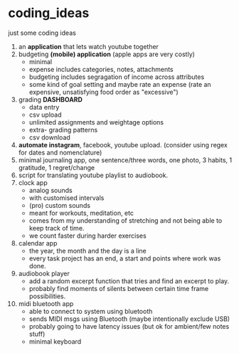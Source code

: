 # coding_ideas
just some coding ideas

1. an **application** that lets watch youtube together
2. budgeting **(mobile) application** (apple apps are very costly)
    - minimal
    - expense includes categories, notes, attachments
    - budgeting includes segragation of income across attributes
    - some kind of goal setting and maybe rate an expense (rate an expensive, unsatisfying food order as "excessive")
4. grading **DASHBOARD**
    - data entry
    - csv upload
    - unlimited assignments and weightage options
    - extra- grading patterns
    - csv download
5. **automate instagram**, facebook, youtube upload. (consider using regex for dates and nomenclature)
6. minimal journaling app, one sentence/three words, one photo, 3 habits, 1 gratitude, 1 regret/change
7. script for translating youtube playlist to audiobook.
8. clock app
    - analog sounds
    - with customised intervals
    - (pro) custom sounds
    - meant for workouts, meditation, etc
    - comes from my understanding of stretching and not being able to keep track of time.
    - we count faster during harder exercises
9. calendar app
    - the year, the month and the day is a line
    - every task project has an end, a start and points where work was done.
10. audiobook player
    - add a random excerpt function that tries and find an excerpt to play.
    - probably find moments of silents between certain time frame possibilities.
11. midi bluetooth app
    - able to connect to system using bluetooth
    - sends MIDI msgs using Bluetooth (maybe intentionally exclude USB)
    - probably going to have latency issues (but ok for ambient/few notes stuff)
    - minimal keyboard
